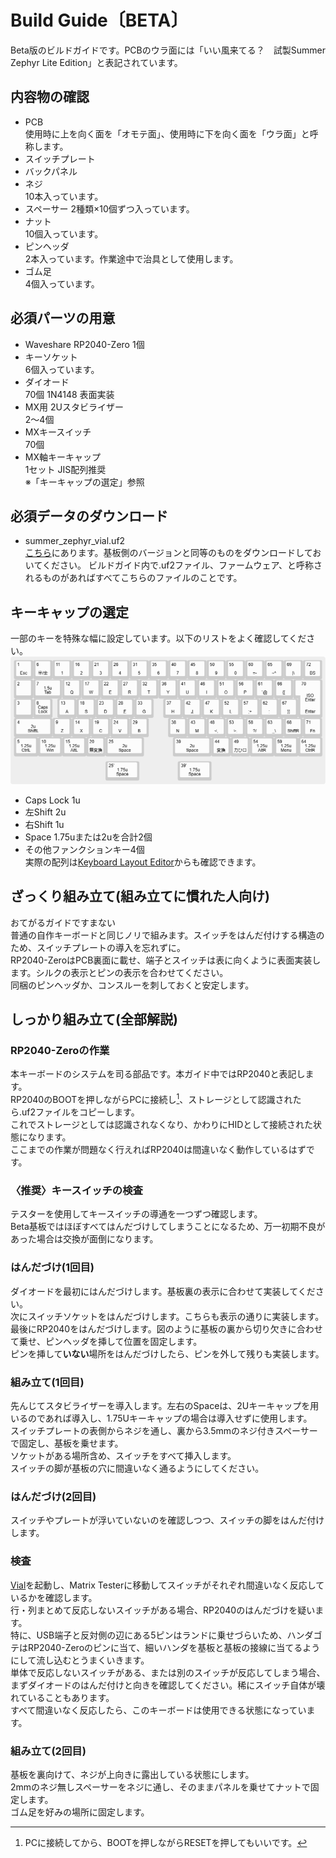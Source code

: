 # Build Guide〔BETA〕
Beta版のビルドガイドです。PCBのウラ面には「いい風来てる？　試製Summer Zephyr Lite Edition」と表記されています。
## 内容物の確認
- PCB  
  使用時に上を向く面を「オモテ面」、使用時に下を向く面を「ウラ面」と呼称します。
- スイッチプレート
- バックパネル
- ネジ  
  10本入っています。
  <!--- M2x12 --->
- スペーサー
  2種類×10個ずつ入っています。
  <!--- M2 3.5mm 2.0mm --->
- ナット  
  10個入っています。
  <!--- M2 1種--->
- ピンヘッダ  
  2本入っています。作業途中で治具として使用します。
- ゴム足  
  4個入っています。

## 必須パーツの用意
 - Waveshare RP2040-Zero
   1個
 - キーソケット  
   6個入っています。
 - ダイオード  
   70個 1N4148 表面実装
 - MX用 2Uスタビライザー  
   2～4個
 - MXキースイッチ  
   70個
 - MX軸キーキャップ  
   1セット JIS配列推奨  
   ※「キーキャップの選定」参照

## 必須データのダウンロード
- summer_zephyr_vial.uf2  
[こちら](/firmware/)にあります。基板側のバージョンと同等のものをダウンロードしておいてください。
ビルドガイド内で.uf2ファイル、ファームウェア、と呼称されるものがあればすべてこちらのファイルのことです。
  
## キーキャップの選定
一部のキーを特殊な幅に設定しています。以下のリストをよく確認してください。  
![](../images/layout.png)
- Caps Lock 1u
- 左Shift 2u
- 右Shift 1u
- Space 1.75uまたは2uを合計2個
- その他ファンクションキー4個  
実際の配列は[Keyboard Layout Editor](http://www.keyboard-layout-editor.com/##@@=1%0A%0A%0A%0A%0A%0A%0A%0A%0A%0AEsc&=6%0A%0A%0A%0A%0A%0A%0A%0A%0A%0A%E5%8D%8A%2F%2F%E5%85%A8&=11%0A%0A%0A%0A%0A%0A%0A%0A%0A%0A1&=16%0A%0A%0A%0A%0A%0A%0A%0A%0A%0A2&=21%0A%0A%0A%0A%0A%0A%0A%0A%0A%0A3&=26%0A%0A%0A%0A%0A%0A%0A%0A%0A%0A4&=31%0A%0A%0A%0A%0A%0A%0A%0A%0A%0A5&=35%0A%0A%0A%0A%0A%0A%0A%0A%0A%0A6&=40%0A%0A%0A%0A%0A%0A%0A%0A%0A%0A7&=45%0A%0A%0A%0A%0A%0A%0A%0A%0A%0A8&=50%0A%0A%0A%0A%0A%0A%0A%0A%0A%0A9&=55%0A%0A%0A%0A%0A%0A%0A%0A%0A%0A0&=60%0A%0A%0A%0A%0A%0A%0A%0A%0A%0A%2F=-&=65%0A%0A%0A%0A%0A%0A%0A%0A%0A%0A~%5E&=69%0A%0A%0A%0A%0A%0A%0A%0A%0A%0A%7C%5C&=72%0A%0A%0A%0A%0A%0A%0A%0A%0A%0ABS%3B&@=2&_w:1.5%3B&=7%0A%0A%0A%0A%0A%0A%0A%0A%0A1.5u%0ATab&=12%0A%0A%0A%0A%0A%0A%0A%0A%0A%0AQ&=17%0A%0A%0A%0A%0A%0A%0A%0A%0A%0AW&=22%0A%0A%0A%0A%0A%0A%0A%0A%0A%0AE&=27%0A%0A%0A%0A%0A%0A%0A%0A%0A%0AR&=32%0A%0A%0A%0A%0A%0A%0A%0A%0A%0AT&=36%0A%0A%0A%0A%0A%0A%0A%0A%0A%0AY&=41%0A%0A%0A%0A%0A%0A%0A%0A%0A%0AU&=46%0A%0A%0A%0A%0A%0A%0A%0A%0A%0AI&=51%0A%0A%0A%0A%0A%0A%0A%0A%0A%0AO&=56%0A%0A%0A%0A%0A%0A%0A%0A%0A%0AP&=61%0A%0A%0A%0A%0A%0A%0A%0A%0A%0A%60%2F@&=66%0A%0A%0A%0A%0A%0A%0A%0A%0A%0A%7B%5B&_x:0.25&w:1.25&h:2&w2:1.5&h2:1&x2:-0.25%3B&=70%0A%0A%0A%0A%0A%0A%0A%0A%0AISO%20Enter%0AEnter%3B&@=3&=8%0A%0A%0A%0A%0A%0A%0A%0A%0A%0ACaps%20Lock&_x:0.25%3B&=13%0A%0A%0A%0A%0A%0A%0A%0A%0A%0AA&=18%0A%0A%0A%0A%0A%0A%0A%0A%0A%0AS&=23%0A%0A%0A%0A%0A%0A%0A%0A%0A%0AD&_n:true%3B&=28%0A%0A%0A%0A%0A%0A%0A%0A%0A%0AF&=33%0A%0A%0A%0A%0A%0A%0A%0A%0A%0AG&_x:0.5%3B&=37%0A%0A%0A%0A%0A%0A%0A%0A%0A%0AH&_n:true%3B&=42%0A%0A%0A%0A%0A%0A%0A%0A%0A%0AJ&=47%0A%0A%0A%0A%0A%0A%0A%0A%0A%0AK&=52%0A%0A%0A%0A%0A%0A%0A%0A%0A%0AL&=57%0A%0A%0A%0A%0A%0A%0A%0A%0A%0A%2F%3B+&=62%0A%0A%0A%0A%0A%0A%0A%0A%0A%0A%2F:&=67%0A%0A%0A%0A%0A%0A%0A%0A%0A%0A%7D%5D%3B&@_w:2%3B&=4%0A%0A%0A%0A%0A%0A%0A%0A%0A2u%0AShiftL&=9%0A%0A%0A%0A%0A%0A%0A%0A%0A%0AZ&=14%0A%0A%0A%0A%0A%0A%0A%0A%0A%0AX&=19%0A%0A%0A%0A%0A%0A%0A%0A%0A%0AC&=24%0A%0A%0A%0A%0A%0A%0A%0A%0A%0AV&=29%0A%0A%0A%0A%0A%0A%0A%0A%0A%0AB&_x:1%3B&=38%0A%0A%0A%0A%0A%0A%0A%0A%0A%0AN&=43%0A%0A%0A%0A%0A%0A%0A%0A%0A%0AM&=48%0A%0A%0A%0A%0A%0A%0A%0A%0A%0A%3C,&=53%0A%0A%0A%0A%0A%0A%0A%0A%0A%0A%3E.&=58%0A%0A%0A%0A%0A%0A%0A%0A%0A%0A%3F%2F%2F&=63%0A%0A%0A%0A%0A%0A%0A%0A%0A%0A%2F_%5C&=68%0A%0A%0A%0A%0A%0A%0A%0A%0A%0AShiftR&=71%0A%0A%0A%0A%0A%0A%0A%0A%0A%0AFn%3B&@_w:1.25%3B&=5%0A%0A%0A%0A%0A%0A%0A%0A%0A1.25u%0ACtrlL&_w:1.25%3B&=10%0A%0A%0A%0A%0A%0A%0A%0A%0A1.25u%0AWin&_w:1.25%3B&=15%0A%0A%0A%0A%0A%0A%0A%0A%0A1.25u%0AAltL&=20%0A%0A%0A%0A%0A%0A%0A%0A%0A%0A%E7%84%A1%E5%A4%89%E6%8F%9B&_w:2%3B&=25%0A%0A%0A%0A%0A%0A%0A%0A%0A2u%0ASpace&_x:1.5&w:2%3B&=39%0A%0A%0A%0A%0A%0A%0A%0A%0A2u%0ASpace&=44%0A%0A%0A%0A%0A%0A%0A%0A%0A%0A%E5%A4%89%E6%8F%9B&=49%0A%0A%0A%0A%0A%0A%0A%0A%0A%0A%E3%82%AB%E3%81%B2%E3%83%AD&_w:1.25%3B&=54%0A%0A%0A%0A%0A%0A%0A%0A%0A1.25u%0AAltR&_w:1.25%3B&=59%0A%0A%0A%0A%0A%0A%0A%0A%0A1.25u%0AMenu&_w:1.25%3B&=64%0A%0A%0A%0A%0A%0A%0A%0A%0A1.25u%0ACtrlR%3B&@_y:0.25&x:4.75&w:1.75%3B&=25'%0A%0A%0A%0A%0A%0A%0A%0A%0A1.75u%0ASpace&_x:2&w:1.75%3B&=39'%0A%0A%0A%0A%0A%0A%0A%0A%0A1.75u%0ASpace)からも確認できます。

## ざっくり組み立て(組み立てに慣れた人向け)
おてがるガイドですまない  
普通の自作キーボードと同じノリで組みます。スイッチをはんだ付けする構造のため、スイッチプレートの導入を忘れずに。  
RP2040-ZeroはPCB裏面に載せ、端子とスイッチは表に向くように表面実装します。シルクの表示とピンの表示を合わせてください。  
同梱のピンヘッダか、コンスルーを刺しておくと安定します。

## しっかり組み立て(全部解説)
### RP2040-Zeroの作業
本キーボードのシステムを司る部品です。本ガイド中ではRP2040と表記します。    
RP2040のBOOTを押しながらPCに接続し[^1]、ストレージとして認識されたら.uf2ファイルをコピーします。  
これでストレージとしては認識されなくなり、かわりにHIDとして接続された状態になります。  
ここまでの作業が問題なく行えればRP2040は間違いなく動作しているはずです。
[^1]:PCに接続してから、BOOTを押しながらRESETを押してもいいです。

### 〈推奨〉キースイッチの検査
テスターを使用してキースイッチの導通を一つずつ確認します。  
Beta基板ではほぼすべてはんだづけしてしまうことになるため、万一初期不良があった場合は交換が面倒になります。  

### はんだづけ(1回目)
ダイオードを最初にはんだづけします。基板裏の表示に合わせて実装してください。  
次にスイッチソケットをはんだづけします。こちらも表示の通りに実装します。
最後にRP2040をはんだづけします。図のように基板の裏から切り欠きに合わせて乗せ、ピンヘッダを挿して位置を固定します。  
ピンを挿して**いない**場所をはんだづけしたら、ピンを外して残りも実装します。

### 組み立て(1回目)　
先んじてスタビライザーを導入します。左右のSpaceは、2Uキーキャップを用いるのであれば導入し、1.75Uキーキャップの場合は導入せずに使用します。  
スイッチプレートの表側からネジを通し、裏から3.5mmのネジ付きスペーサーで固定し、基板を乗せます。  
ソケットがある場所含め、スイッチをすべて挿入します。  
スイッチの脚が基板の穴に間違いなく通るようにしてください。

### はんだづけ(2回目)
スイッチやプレートが浮いていないのを確認しつつ、スイッチの脚をはんだ付けします。

### 検査
[Vial](https://vial.rocks/)を起動し、Matrix Testerに移動してスイッチがそれぞれ間違いなく反応しているかを確認します。  
行・列まとめて反応しないスイッチがある場合、RP2040のはんだづけを疑います。  
特に、USB端子と反対側の辺にある5ピンはランドに乗せづらいため、ハンダゴテはRP2040-Zeroのピンに当て、細いハンダを基板と基板の接線に当てるようにして流し込むとうまくいきます。  
単体で反応しないスイッチがある、または別のスイッチが反応してしまう場合、まずダイオードのはんだ付けと向きを確認してください。稀にスイッチ自体が壊れていることもあります。  
すべて間違いなく反応したら、このキーボードは使用できる状態になっています。

### 組み立て(2回目)
基板を裏向けて、ネジが上向きに露出している状態にします。  
2mmのネジ無しスペーサーをネジに通し、そのままパネルを乗せてナットで固定します。  
ゴム足を好みの場所に固定します。
